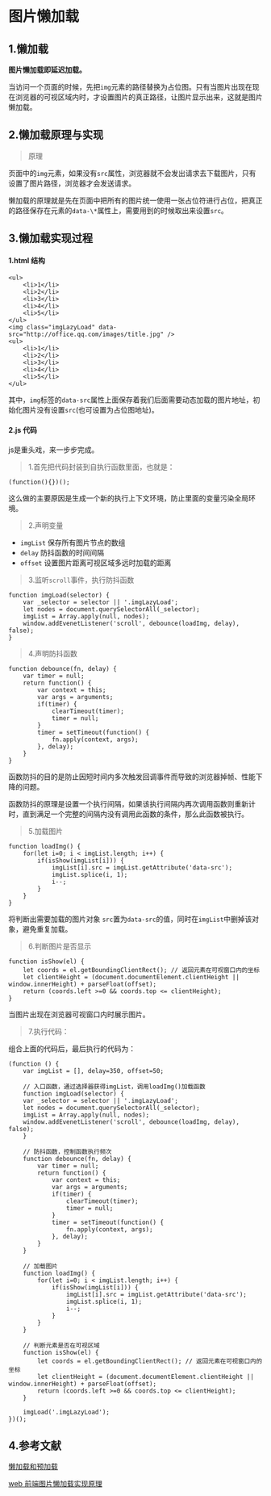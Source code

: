 # 图片懒加载

## 1.懒加载

**图片懒加载即延迟加载。**

当访问一个页面的时候，先把`img`元素的路径替换为占位图。只有当图片出现在现在浏览器的可视区域内时，才设置图片的真正路径，让图片显示出来，这就是图片懒加载。

## 2.懒加载原理与实现

> 原理

页面中的`img`元素，如果没有`src`属性，浏览器就不会发出请求去下载图片，只有设置了图片路径，浏览器才会发送请求。

懒加载的原理就是先在页面中把所有的图片统一使用一张占位符进行占位，把真正的路径保存在元素的`data-\*`属性上，需要用到的时候取出来设置`src`。

## 3.懒加载实现过程

#### 1.html 结构

```
<ul>
    <li>1</li>
    <li>2</li>
    <li>3</li>
    <li>4</li>
    <li>5</li>
</ul>
<img class="imgLazyLoad" data-src="http://office.qq.com/images/title.jpg" />
<ul>
    <li>1</li>
    <li>2</li>
    <li>3</li>
    <li>4</li>
    <li>5</li>
</ul>
```

其中，`img`标签的`data-src`属性上面保存着我们后面需要动态加载的图片地址，初始化图片没有设置`src`(也可设置为占位图地址)。

#### 2.js 代码

js是重头戏，来一步步完成。

> 1.首先把代码封装到自执行函数里面，也就是：

```
(function(){})();
```

这么做的主要原因是生成一个新的执行上下文环境，防止里面的变量污染全局环境。

> 2.声明变量

- `imgList` 保存所有图片节点的数组
- `delay` 防抖函数的时间间隔
- `offset` 设置图片距离可视区域多远时加载的距离

> 3.监听`scroll`事件，执行防抖函数

```
function imgLoad(selector) {
    var _selector = selector || '.imgLazyLoad';
    let nodes = document.querySelectorAll(_selector);
    imgList = Array.apply(null, nodes);
    window.addEvenetListener('scroll', debounce(loadImg, delay), false);
}
```

> 4.声明防抖函数

```
function debounce(fn, delay) {
    var timer = null;
    return function() {
        var context = this;
        var args = arguments;
        if(timer) {
            clearTimeout(timer);
            timer = null;
        }
        timer = setTimeout(function() {
            fn.apply(context, args);
        }, delay);
    }
}
```

函数防抖的目的是防止因短时间内多次触发回调事件而导致的浏览器掉帧、性能下降的问题。

函数防抖的原理是设置一个执行间隔，如果该执行间隔内再次调用函数则重新计时，直到满足一个完整的间隔内没有调用此函数的条件，那么此函数被执行。

> 5.加载图片

```
function loadImg() {
    for(let i=0; i < imgList.length; i++) {
        if(isShow(imgList[i])) {
            imgList[i].src = imgList.getAttribute('data-src');
            imgList.splice(i, 1);
            i--;
        }
    }
}
```

将判断出需要加载的图片对象 `src`置为`data-src`的值，同时在`imgList`中删掉该对象，避免重复加载。

> 6.判断图片是否显示

```
function isShow(el) {
    let coords = el.getBoundingClientRect(); // 返回元素在可视窗口内的坐标
    let clientHeight = (document.documentElement.clientHeight || window.innerHeight) + parseFloat(offset);
    return (coords.left >=0 && coords.top <= clientHeight);
}
```

当图片出现在浏览器可视窗口内时展示图片。

> 7.执行代码：

组合上面的代码后，最后执行的代码为：

```
(function () {
    var imgList = [], delay=350, offset=50;

    // 入口函数，通过选择器获得imgList，调用loadImg()加载函数
    function imgLoad(selector) {
    var _selector = selector || '.imgLazyLoad';
    let nodes = document.querySelectorAll(_selector);
    imgList = Array.apply(null, nodes);
    window.addEvenetListener('scroll', debounce(loadImg, delay), false);
    }

    // 防抖函数，控制函数执行频次
    function debounce(fn, delay) {
        var timer = null;
        return function() {
            var context = this;
            var args = arguments;
            if(timer) {
                clearTimeout(timer);
                timer = null;
            }
            timer = setTimeout(function() {
                fn.apply(context, args);
            }, delay);
        }
    }

    // 加载图片
    function loadImg() {
        for(let i=0; i < imgList.length; i++) {
            if(isShow(imgList[i])) {
                imgList[i].src = imgList.getAttribute('data-src');
                imgList.splice(i, 1);
                i--;
            }
        }
    }

    // 判断元素是否在可视区域
    function isShow(el) {
        let coords = el.getBoundingClientRect(); // 返回元素在可视窗口内的坐标
        let clientHeight = (document.documentElement.clientHeight || window.innerHeight) + parseFloat(offset);
        return (coords.left >=0 && coords.top <= clientHeight);
    }

    imgLoad('.imgLazyLoad');
})();
```

## 4.参考文献

[懒加载和预加载](https://www.jianshu.com/p/4876a4fe7731)

[web 前端图片懒加载实现原理](https://juejin.im/entry/594a483061ff4b006c12cea1)
